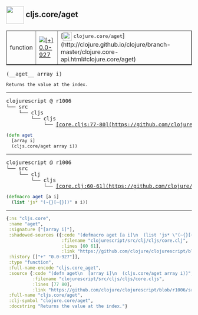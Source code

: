 ## <img width="48px" valign="middle" src="http://i.imgur.com/Hi20huC.png"> cljs.core/aget

 <table border="1">
<tr>
<td>function</td>
<td><a href="https://github.com/cljsinfo/api-refs/tree/0.0-927"><img valign="middle" alt="[+] 0.0-927" src="https://img.shields.io/badge/+-0.0--927-lightgrey.svg"></a> </td>
<td>
[<img height="24px" valign="middle" src="http://i.imgur.com/1GjPKvB.png"> <samp>clojure.core/aget</samp>](http://clojure.github.io/clojure/branch-master/clojure.core-api.html#clojure.core/aget)
</td>
</tr>
</table>

 <samp>
(__aget__ array i)<br>
</samp>

```
Returns the value at the index.
```

---

 <pre>
clojurescript @ r1006
└── src
    └── cljs
        └── cljs
            └── <ins>[core.cljs:77-80](https://github.com/clojure/clojurescript/blob/r1006/src/cljs/cljs/core.cljs#L77-L80)</ins>
</pre>

```clj
(defn aget
  [array i]
  (cljs.core/aget array i))
```


---

 <pre>
clojurescript @ r1006
└── src
    └── clj
        └── cljs
            └── <ins>[core.clj:60-61](https://github.com/clojure/clojurescript/blob/r1006/src/clj/cljs/core.clj#L60-L61)</ins>
</pre>

```clj
(defmacro aget [a i]
  (list 'js* "(~{}[~{}])" a i))
```

---

```clj
{:ns "cljs.core",
 :name "aget",
 :signature ["[array i]"],
 :shadowed-sources ({:code "(defmacro aget [a i]\n  (list 'js* \"(~{}[~{}])\" a i))",
                     :filename "clojurescript/src/clj/cljs/core.clj",
                     :lines [60 61],
                     :link "https://github.com/clojure/clojurescript/blob/r1006/src/clj/cljs/core.clj#L60-L61"}),
 :history [["+" "0.0-927"]],
 :type "function",
 :full-name-encode "cljs.core_aget",
 :source {:code "(defn aget\n  [array i]\n  (cljs.core/aget array i))",
          :filename "clojurescript/src/cljs/cljs/core.cljs",
          :lines [77 80],
          :link "https://github.com/clojure/clojurescript/blob/r1006/src/cljs/cljs/core.cljs#L77-L80"},
 :full-name "cljs.core/aget",
 :clj-symbol "clojure.core/aget",
 :docstring "Returns the value at the index."}

```
